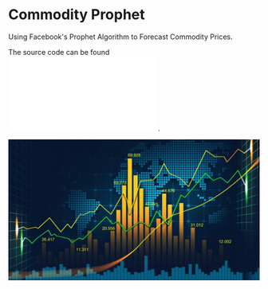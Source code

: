 # Commodity Prophet
Using Facebook's Prophet Algorithm to Forecast Commodity Prices.

The source code can be found ![here](prophet.py).

![](1*Hb4BuY92l1brqeQL1DVguw.jpeg)
